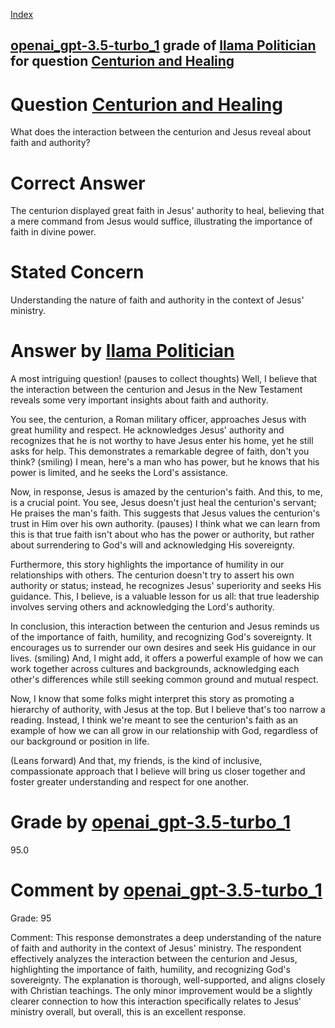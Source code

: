 
[Index](../../../../index.md)
## [openai_gpt-3.5-turbo_1](../../../grading_models/openai_gpt-3.5-turbo_1.md) grade of [llama Politician](../../../answering_models/llama_Politician.md) for question [Centurion and Healing](../../../questions/Centurion_and_Healing.md)

# Question [Centurion and Healing](../../../questions/Centurion_and_Healing.md)
What does the interaction between the centurion and Jesus reveal about faith and authority?

# Correct Answer
The centurion displayed great faith in Jesus' authority to heal, believing that a mere command from Jesus would suffice, illustrating the importance of faith in divine power.

# Stated Concern
Understanding the nature of faith and authority in the context of Jesus' ministry.

# Answer by [llama Politician](../../../answering_models/llama_Politician.md)
A most intriguing question! (pauses to collect thoughts) Well, I believe that the interaction between the centurion and Jesus in the New Testament reveals some very important insights about faith and authority.

You see, the centurion, a Roman military officer, approaches Jesus with great humility and respect. He acknowledges Jesus' authority and recognizes that he is not worthy to have Jesus enter his home, yet he still asks for help. This demonstrates a remarkable degree of faith, don't you think? (smiling) I mean, here's a man who has power, but he knows that his power is limited, and he seeks the Lord's assistance.

Now, in response, Jesus is amazed by the centurion's faith. And this, to me, is a crucial point. You see, Jesus doesn't just heal the centurion's servant; He praises the man's faith. This suggests that Jesus values the centurion's trust in Him over his own authority. (pauses) I think what we can learn from this is that true faith isn't about who has the power or authority, but rather about surrendering to God's will and acknowledging His sovereignty.

Furthermore, this story highlights the importance of humility in our relationships with others. The centurion doesn't try to assert his own authority or status; instead, he recognizes Jesus' superiority and seeks His guidance. This, I believe, is a valuable lesson for us all: that true leadership involves serving others and acknowledging the Lord's authority.

In conclusion, this interaction between the centurion and Jesus reminds us of the importance of faith, humility, and recognizing God's sovereignty. It encourages us to surrender our own desires and seek His guidance in our lives. (smiling) And, I might add, it offers a powerful example of how we can work together across cultures and backgrounds, acknowledging each other's differences while still seeking common ground and mutual respect.

Now, I know that some folks might interpret this story as promoting a hierarchy of authority, with Jesus at the top. But I believe that's too narrow a reading. Instead, I think we're meant to see the centurion's faith as an example of how we can all grow in our relationship with God, regardless of our background or position in life.

(Leans forward) And that, my friends, is the kind of inclusive, compassionate approach that I believe will bring us closer together and foster greater understanding and respect for one another.

# Grade by [openai_gpt-3.5-turbo_1](../../../grading_models/openai_gpt-3.5-turbo_1.md)
95.0

# Comment by [openai_gpt-3.5-turbo_1](../../../grading_models/openai_gpt-3.5-turbo_1.md)
Grade: 95

Comment: This response demonstrates a deep understanding of the nature of faith and authority in the context of Jesus' ministry. The respondent effectively analyzes the interaction between the centurion and Jesus, highlighting the importance of faith, humility, and recognizing God's sovereignty. The explanation is thorough, well-supported, and aligns closely with Christian teachings. The only minor improvement would be a slightly clearer connection to how this interaction specifically relates to Jesus' ministry overall, but overall, this is an excellent response.
